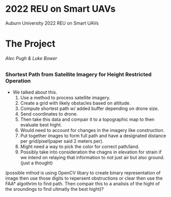 # 2022 REU on Smart UAVs
Auburn University 2022 REU on Smart UAVs

# The Project

###### Alec Pugh & Luke Bower

### Shortest Path from Satellite Imagery for Height Restricted Operation
* We talked about this.
    1. Use a method to process satellite imagery.
    1. Create a grid with likely obstacles based on altitude.
    1. Compute shortest path w/ added buffer depending on drone size.
    1. Send coordinates to drone.
    2. Then take this data and compair it to a topographic map to then evaluate best hight.
    2. Would need to account for changes in the imagery like construction.
    2. Put together images to form full path and have a designated distance per grid/pixel(paper said 2 meters per).
    2. Might need a way to pick the color for correct path/land.
    3. Possibly take into consideration the chagns in elevation for strain if we intend on relaying that information to not just air but also ground.(just a thought) 

(possible mthod is using OpenCV libary to create binary representation of image then use those digits to repersent obstructions or clear then use the FAA* algothrim to find path. Then compair this to a analisis of the hight of the sroundings to find ultmatly the best hight)?
   
